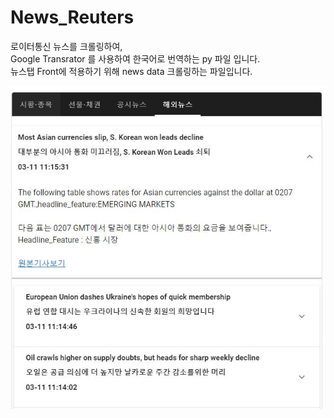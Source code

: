 # News_Reuters

로이터통신 뉴스를 크롤링하여, <br>
Google Transrator 를 사용하여 한국어로 번역하는 py 파일 입니다. <br>
뉴스탭 Front에 적용하기 위해 news data 크롤링하는 파일입니다.

<img src="https://github.com/hellomungi/News_Reuters/blob/main/news_reuters.JPG"/>

